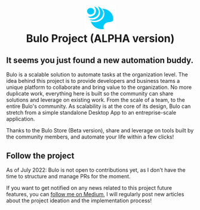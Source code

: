 <div align="center">
    <img src="./bulo_logo.png" width="80" />
    <h1 class="title" >Bulo Project (ALPHA version)</h1>  
</div>

## It seems you just found a new automation buddy.

Bulo is a scalable solution to automate tasks at the organization level. The idea behind this project is to provide developers and business teams a unique platform to collaborate and bring value to the organization. 
No more duplicate work, everything here is built so the community can share solutions and leverage on existing work. From the scale of a team, to the entire Bulo's community.
As scalability is at the core of its design, Bulo can stretch from a simple standalone Desktop App to an entreprise-scale application. 

Thanks to the Bulo Store (Beta version), share and leverage on tools built by the community members, and automate your life within a few clicks!

## Follow the project  

As of July 2022: Bulo is not open to contributions yet, as I don't have the time to structure and manage PRs for the moment.

If you want to get notified on any news related to this project future features,
you can [follow me on Medium](https://medium.com/@JulienElkaim), I will regularly post new articles about the project ideation and the implementation process!

<style>
.title{
    padding: 0;
    margin: 0;
}
</style>
